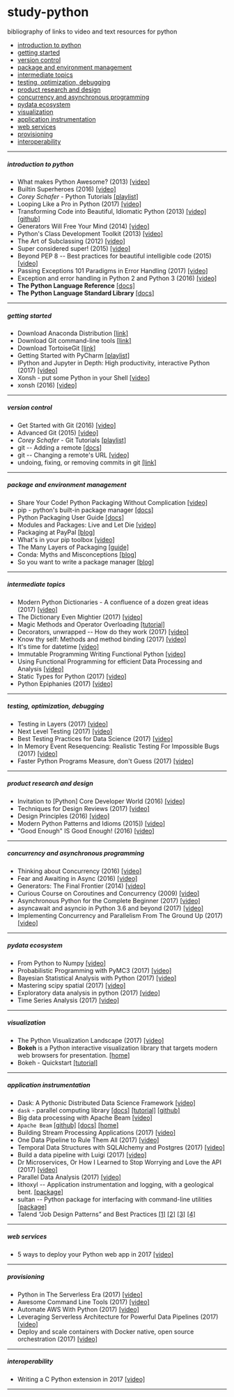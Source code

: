# study-python
bibliography of links to video and text resources for python


- [introduction to python](#introduction-to-python)
- [getting started](#getting-started)
- [version control](#version-control)
- [package and environment management](#package-and-environment-management)
- [intermediate topics](#standard-topics)
- [testing, optimization, debugging](#testing-optimization-debugging)
- [product research and design](#product-research-and-design)
- [concurrency and asynchronous programming](#concurrency-and-asynchronous-programming)
- [pydata ecosystem](#pydata-ecosystem)
- [visualization](#visualization)
- [application instrumentation](#application-instrumentation)
- [web services](#web-services)
- [provisioning](#provisioning)
- [interoperability](#interoperability)


---
##### introduction to python
- What makes Python Awesome? (2013)
    [[video]](https://www.youtube.com/watch?v=NfngrdLv9ZQ)
- Builtin Superheroes (2016)
    [[video]](https://www.youtube.com/watch?v=j6VSAsKAj98)
- _Corey Schafer_ - Python Tutorials
    [[playlist]](https://www.youtube.com/watch?v=YYXdXT2l-Gg&list=PL-osiE80TeTt2d9bfVyTiXJA-UTHn6WwU&index=1)
- Looping Like a Pro in Python (2017)
    [[video]](https://youtu.be/u8g9scXeAcI?t=50s)
- Transforming Code into Beautiful, Idiomatic Python (2013)
    [[video]](https://www.youtube.com/watch?v=OSGv2VnC0go)
    [[github]](https://github.com/gohanlon/idiomatic-python/tree/master/src)
- Generators Will Free Your Mind (2014)
    [[video]](https://www.youtube.com/watch?v=RdhoN4VVqq8)
- Python's Class Development Toolkit (2013)
    [[video]](https://www.youtube.com/watch?v=HTLu2DFOdTg)
- The Art of Subclassing (2012)
    [[video]](https://www.youtube.com/watch?v=miGolgp9xq8)
- Super considered super! (2015)
    [[video]](https://www.youtube.com/watch?v=EiOglTERPEo)
- Beyond PEP 8 -- Best practices for beautiful intelligible code (2015)
    [[video]](https://www.youtube.com/watch?v=wf-BqAjZb8M)
- Passing Exceptions 101 Paradigms in Error Handling (2017)
    [[video]](https://www.youtube.com/watch?v=BMtJbrvwlmo)
- Exception and error handling in Python 2 and Python 3 (2016)
    [[video]](https://www.youtube.com/watch?v=frZrBgWHJdY)
- **The Python Language Reference**
    [[docs]](https://docs.python.org/3.6/reference/index.html)
- **The Python Language Standard Library**
    [[docs]](https://docs.python.org/3.6/library/index.html)


---
##### getting started
- Download Anaconda Distribution
    [[link]](https://www.anaconda.com/download/)
- Download Git command-line tools
    [[link]](https://git-scm.com/download/win)
- Download TortoiseGit
    [[link]](https://tortoisegit.org/)
- Getting Started with PyCharm
    [[playlist]](https://www.youtube.com/watch?v=BPC-bGdBSM8&list=PLQ176FUIyIUZ1mwB-uImQE-gmkwzjNLjP)
- IPython and Jupyter in Depth: High productivity, interactive Python (2017)
    [[video]](https://www.youtube.com/watch?v=VQBZ2MqWBZI)
- Xonsh - put some Python in your Shell
    [[video]](https://www.youtube.com/watch?v=lopI4HkA9rE)
- xonsh (2016)
    [[video]](https://www.youtube.com/watch?v=uaje5I22kgE)


---
##### version control
- Get Started with Git (2016)
    [[video]](https://www.youtube.com/watch?v=RrdECLvHW6g)
- Advanced Git (2015)
    [[video]](https://www.youtube.com/watch?v=4EOZvow1mk4)
- _Corey Schafer_ - Git Tutorials
    [[playlist]](https://www.youtube.com/watch?v=HVsySz-h9r4&list=PL-osiE80TeTuRUfjRe54Eea17-YfnOOAx)
- git -- Adding a remote
    [[docs]](https://help.github.com/articles/adding-a-remote/)
- git -- Changing a remote's URL
    [[video]](https://help.github.com/articles/changing-a-remote-s-url/)
- undoing, fixing, or removing commits in git
    [[link]](https://sethrobertson.github.io/GitFixUm/fixup.html)


---
##### package and environment management
- Share Your Code! Python Packaging Without Complication
    [[video]](https://www.youtube.com/watch?v=qOH-h-EKKac)
- pip - python's built-in package manager
    [[docs]](https://pip.pypa.io/en/latest/)
- Python Packaging User Guide 
    [[docs]](https://packaging.python.org/)
- Modules and Packages: Live and Let Die
    [[video]](https://www.youtube.com/watch?v=bGYZEKstQuQ)
- Packaging at PayPal
    [[blog]](https://www.paypal-engineering.com/2016/09/07/python-packaging-at-paypal/)
- What's in your pip toolbox
    [[video]](https://www.youtube.com/watch?v=HOZxSmsbk4M)
- The Many Layers of Packaging 
    [[guide]](http://sedimental.org/the_packaging_gradient.html)
- Conda: Myths and Misconceptions
    [[blog]](https://jakevdp.github.io/blog/2016/08/25/conda-myths-and-misconceptions/)
- So you want to write a package manager
    [[blog]](https://medium.com/sdboyer/so-you-want-to-write-a-package-manager-4ae9c17d9527)


---
##### intermediate topics
- Modern Python Dictionaries - A confluence of a dozen great ideas (2017)
    [[video]](https://www.youtube.com/watch?v=npw4s1QTmPg)
- The Dictionary Even Mightier (2017)
    [[video]](https://www.youtube.com/watch?v=66P5FMkWoVU)
- Magic Methods and Operator Overloading
    [[tutorial]](https://www.python-course.eu/python3_magic_methods.php)
- Decorators, unwrapped -- How do they work (2017)
    [[video]]([[video]](https://www.youtube.com/watch?v=UBSyD1RkOX0))
- Know thy self: Methods and method binding (2017)
    [[video]](https://www.youtube.com/watch?v=byff9LhYXOg)
- It's time for datetime
    [[video]](https://www.youtube.com/watch?v=2BRdKf6WYIQ)
- Immutable Programming Writing Functional Python
    [[video]](https://www.youtube.com/watch?v=_OLEVvjrIj8)
- Using Functional Programming for efficient Data Processing and Analysis
    [[video]](https://www.youtube.com/watch?v=9kDUTJahXBM)
- Static Types for Python (2017)
    [[video]](https://www.youtube.com/watch?v=7ZbwZgrXnwY)
- Python Epiphanies (2017)
    [[video]](https://www.youtube.com/watch?v=oQca6eDcjA8)



---
##### testing, optimization, debugging
- Testing in Layers (2017)
    [[video]](https://www.youtube.com/watch?v=DSUcbPWdjRU)
- Next Level Testing (2017)
    [[video]](https://www.youtube.com/watch?v=jmsk1QZQEvQ)
- Best Testing Practices for Data Science (2017)
    [[video]](https://www.youtube.com/watch?v=yACtdj1_IxE)
- In Memory Event Resequencing: Realistic Testing For Impossible Bugs (2017)
    [[video]](https://www.youtube.com/watch?v=0By5yfhkiRs)
- Faster Python Programs Measure, don't Guess (2017)
    [[video]](https://www.youtube.com/watch?v=xmuEsYut9Pc)


---
##### product research and design
- Invitation to [Python] Core Developer World (2016)
    [[video]](https://www.youtube.com/watch?v=-TdrFjDJn5E)
- Techniques for Design Reviews (2017)
    [[video]](https://www.youtube.com/watch?v=cNqJDRsefg8)
- Design Principles (2016)
    [[video]](https://www.youtube.com/watch?v=bh8QVDaroYE)
- Modern Python Patterns and Idioms (2015])
    [[video]](https://www.youtube.com/watch?v=LeuChRCByZc)
- "Good Enough" IS Good Enough! (2016)
    [[video]](https://www.youtube.com/watch?v=_Ek3A2b-nHU)


---
##### concurrency and asynchronous programming
- Thinking about Concurrency (2016)
    [[video]](https://www.youtube.com/watch?v=Bv25Dwe84g0)
- Fear and Awaiting in Async (2016)
    [[video]](https://www.youtube.com/watch?v=Bm96RqNGbGo)
- Generators: The Final Frontier (2014)
    [[video]](https://www.youtube.com/watch?v=5-qadlG7tWo)
- Curious Course on Coroutines and Concurrency (2009)
    [[video]](https://www.youtube.com/watch?v=Z_OAlIhXziw)
- Asynchronous Python for the Complete Beginner (2017)
    [[video]](https://www.youtube.com/watch?v=iG6fr81xHKA)
- asyncawait and asyncio in Python 3.6 and beyond (2017)
    [[video]](https://www.youtube.com/watch?v=2ZFFv-wZ8_g)
- Implementing Concurrency and Parallelism From The Ground Up (2017)
    [[video]](https://www.youtube.com/watch?v=31fXwpb0P9c)


---
##### pydata ecosystem
- From Python to Numpy 
    [[video]](http://www.labri.fr/perso/nrougier/from-python-to-numpy/)
- Probabilistic Programming with PyMC3 (2017)
    [[video]](https://www.youtube.com/watch?v=5TyvJ6jXHYE)
- Bayesian Statistical Analysis with Python (2017)
    [[video]](https://www.youtube.com/watch?v=p1IB4zWq9C8)
- Mastering scipy spatial (2017)
    [[video]](https://www.youtube.com/watch?v=ETJc3NfU9aA)
- Exploratory data analysis in python (2017)
    [[video]](https://www.youtube.com/watch?v=W5WE9Db2RLU)
- Time Series Analysis (2017)
    [[video]](https://www.youtube.com/watch?v=zmfe2RaX-14)



---
##### visualization
- The Python Visualization Landscape (2017)
    [[video]](https://www.youtube.com/watch?v=FytuB8nFHPQ)
- **Bokeh** is a Python interactive visualization library that targets modern web browsers for presentation.
    [[home]](https://bokeh.pydata.org/en/latest/)
- Bokeh - Quickstart
    [[tutorial]](https://bokeh.pydata.org/en/latest/docs/user_guide/quickstart.html#userguide-quickstart)


---
##### application instrumentation
- Dask: A Pythonic Distributed Data Science Framework
    [[video]](https://www.youtube.com/watch?v=RA_2qdipVng)
- `dask` - parallel computing library
    [[docs]](https://dask.pydata.org/en/latest/)
    [[tutorial]](https://github.com/dask/dask-tutorial)
    [[github]](https://github.com/dask/dask)
- Big data processing with Apache Beam
    [[video]](https://www.youtube.com/watch?v=z2nEOPz30so)
- `Apache Beam`
    [[github]](https://github.com/apache/beam)
    [[docs]](https://beam.apache.org/documentation/)
    [[home]](https://beam.apache.org/)
- Building Stream Processing Applications (2017)
    [[video]](https://www.youtube.com/watch?v=CHCC2ITcMfk)
- One Data Pipeline to Rule Them All (2017)
    [[video]](https://www.youtube.com/watch?v=N6riK1Xtyng)
- Temporal Data Structures with SQLAlchemy and Postgres (2017)
    [[video]](https://www.youtube.com/watch?v=2Za9kca3Tu0)
- Build a data pipeline with Luigi (2017)
    [[video]](https://www.youtube.com/watch?v=jpkZGXrhZJ8)
- Dr Microservices, Or How I Learned to Stop Worrying and Love the API (2017)
    [[video]](https://www.youtube.com/watch?v=OuhCYGLByJg)
- Parallel Data Analysis (2017)
    [[video]](https://www.youtube.com/watch?v=KIXACCJHtDg)  
- lithoxyl -- Application instrumentation and logging, with a geological bent. 
    [[package]](https://github.com/mahmoud/lithoxyl)
- sultan -- Python package for interfacing with command-line utilities
    [[package]](https://sultan.readthedocs.io/en/latest/)
- Talend “Job Design Patterns” and Best Practices 
    [[1]](https://www.talend.com/blog/2015/12/07/talend-job-design-patterns-and-best-practices/)
    [[2]](http://www.talend.com/blog/2016/03/30/talend-job-design-patterns-best-practices-part-2/)
    [[3]](https://www.talend.com/blog/2016/10/05/talend-job-design-patterns-best-practices-part-3/)
    [[4]](https://www.talend.com/blog/2017/01/05/talend-job-design-patterns-best-practices-part-4/)


---
##### web services
- 5 ways to deploy your Python web app in 2017
    [[video]](https://www.youtube.com/watch?v=vGphzPLemZE)


---
##### provisioning
- Python in The Serverless Era (2017)
    [[video]](https://www.youtube.com/watch?v=G17E4Muylis)
- Awesome Command Line Tools (2017)
    [[video]](https://www.youtube.com/watch?v=hJhZhLg3obk)
- Automate AWS With Python (2017)
    [[video]](https://www.youtube.com/watch?v=OnOWpBmhvoA)
- Leveraging Serverless Architecture for Powerful Data Pipelines (2017)
    [[video]](https://www.youtube.com/watch?v=JND9F_9_i1A)
- Deploy and scale containers with Docker native, open source orchestration (2017)
    [[video]](https://www.youtube.com/watch?v=EuzoEaE6Cqs)


---
##### interoperability
- Writing a C Python extension in 2017
    [[video]](https://www.youtube.com/watch?v=phe1s6p38gk)


---
